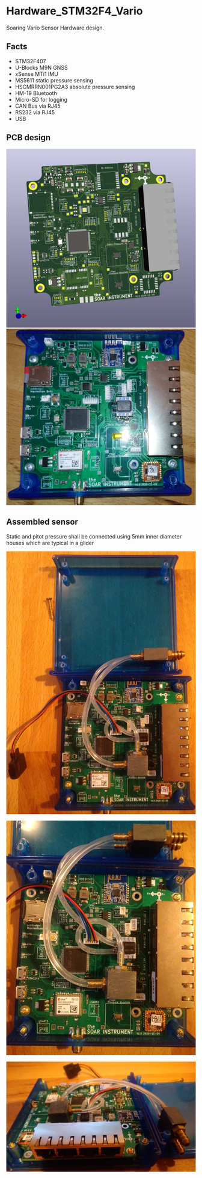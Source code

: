 # Hardware_STM32F4_Vario
Soaring Vario Sensor Hardware design. 

## Facts
- STM32F407
- U-Blocks M9N GNSS
- xSense MTi1 IMU
- MS5611 static pressure sensing
- HSCMRRN001PG2A3 absolute pressure sensing
- HM-19 Bluetooth
- Micro-SD for logging
- CAN Bus via RJ45
- RS232 via RJ45
- USB


## PCB design 
![3D Model](media/3DModel.png)
![Components Soldered Model](media/soldered_components.jpg)


## Assembled sensor
Static and pitot pressure shall be connected using 5mm inner diameter houses which are typical in a glider

![Assembled 1](media/full_assembled_1.jpg)

![Assembled 2](media/full_assembled_2.jpg)

![Assembled 3](media/full_assembled_3.jpg)


